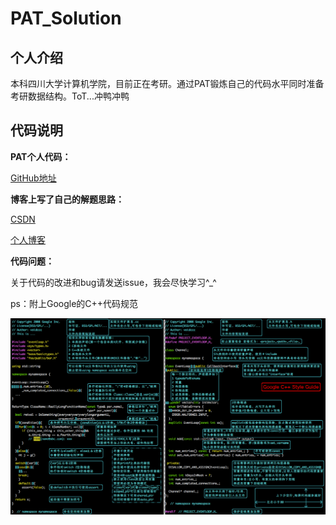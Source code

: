 # PAT_Solution

## 个人介绍

本科四川大学计算机学院，目前正在考研。通过PAT锻炼自己的代码水平同时准备考研数据结构。ToT...冲鸭冲鸭

## 代码说明

**PAT个人代码：**

[GitHub地址](https://github.com/Colin-Jay/PAT_Solution)

**博客上写了自己的解题思路：**

[CSDN](https://me.csdn.net/qq_42007035)

[个人博客](https://colin-jay.cn/)

**代码问题：**

关于代码的改进和bug请发送issue，我会尽快学习\^_^

ps：附上Google的C++代码规范

![](https://github.com/Colin-Jay/PAT_Solution/blob/master/CodeStandard.jpg)

